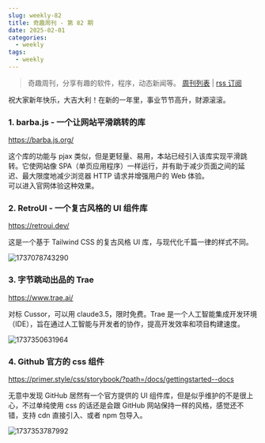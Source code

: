 ```yaml
---
slug: weekly-82
title: 奇趣周刊 - 第 82 期
date: 2025-02-01
categories:
  - weekly
tags:
  - weekly
---
```


> 奇趣周刊，分享有趣的软件，程序，动态新闻等。 [周刊列表](/categories/weekly/) | [rss 订阅](/categories/weekly/index.xml)

祝大家新年快乐，大吉大利！在新的一年里，事业节节高升，财源滚滚。

### 1. barba.js - 一个让网站平滑跳转的库

https://barba.js.org/

这个库的功能与 pjax 类似，但是更轻量、易用，本站已经引入该库实现平滑跳转。它使网站像 SPA（单页应用程序）一样运行，并有助于减少页面之间的延迟、最大限度地减少浏览器 HTTP 请求并增强用户的 Web 体验。  
可以进入官网体验这种效果。

### 2. RetroUI - 一个复古风格的 UI 组件库

https://retroui.dev/

这是一个基于 Tailwind CSS 的复古风格 UI 库，与现代化千篇一律的样式不同。

![1737078743290](https://imgurl.zishu.me/2025/01/1737078743290.webp)

### 3. 字节跳动出品的 Trae

https://www.trae.ai/

对标 Cussor，可以用 claude3.5，限时免费。Trae 是一个人工智能集成开发环境（IDE），旨在通过人工智能与开发者的协作，提高开发效率和项目构建速度。

![1737350631964](https://imgurl.zishu.me/2025/01/1737350631964.webp)

### 4. Github 官方的 css 组件

https://primer.style/css/storybook/?path=/docs/gettingstarted--docs

无意中发现 GitHub 居然有一个官方提供的 UI 组件库，但是似乎维护的不是很上心，不过单纯使用 css 的话还是会跟 GitHub 网站保持一样的风格，感觉还不错，支持 cdn 直接引入、或者 npm 包导入。

![1737353787992](https://imgurl.zishu.me/2025/01/1737353787992.webp)
